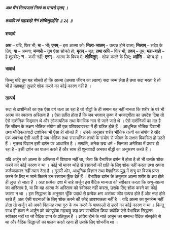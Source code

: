 ##### अथ चैनं नित्यजातं नित्यं वा मन्यसे मृतम् ।
##### तथापि त्वं महाबाहो नैनं शोचितुमर्हसि ॥ २६ ॥

#### शब्दार्थ

**अथ** – यदि, फिर भी; **च** – भी; **एनम्** – इस आत्मा को; **नित्य-जातम्** – उत्पन्न होने वाला; **नित्यम्** – सदैव के लिए; **वा** – अथवा; **मन्यसे** – तुम ऐसा सोचते हो; **मृतम्** – मृत; **तथा अपि** – फिर भी; **तवम्** – तुम; **महा-बाहो** – हे शूरवीर; **न** – कभी नहीं; **एनम्** – आत्मा के विषय में; **शोचितुम्** – शोक  करने के लिए; **अर्हसि** – योग्य हो ।

#### भावार्थ

किन्तु यदि तुम यह सोचते हो कि आत्मा (अथवा जीवन का लक्षण) सदा जन्म लेता है तथा सदा मरता है तो भी हे महाबाहु! तुम्हारे शोक करने का कोई कारण नहीं है ।

#### तात्पर्य

सदा से दार्शनिकों का एक ऐसा वर्ग चला आ रहा है जो बौद्धों के ही समान यह नहीं मानता कि शरीर के परे भी आत्मा का स्वतन्त्र अस्तित्व है । ऐसा प्रतीत होता है कि जब भगवान् कृष्ण ने भगवद्गीता का उपदेश दिया तो ऐसे दार्शनिक विद्यमान थे और लोकायतिक तथा वैभाषिक नाम से जाने जाते थे । ऐसे दार्शनिकों का मत है कि जीवन के लक्षण भौतिक संयोग की एक परिपक्वावस्था में ही घटित होते हैं । आधुनिक भौतिक विज्ञानी तथा भौतिकतावादी दार्शनिक भी ऐसा ही सोचते हैं । उनके अनुसार शरीर भौतिक तत्त्वों का संयोग है और एक अवस्था ऐसी आती है जब भौतिक तथा रासायनिक तत्त्वों के संयोग से जीवन के लक्षण विकसित हो उठते हैं । नृतत्त्व विज्ञान इसी दर्शन पर आधारित है । सम्प्रति, अनेक छद्म धर्म - जिनका अमेरिका में प्रचार हो रहा है - इसी दर्शन का पालन करते हैं और साथ ही शून्यवादी अभक्त बौद्धों का अनुसरण करते हैं ।

यदि अर्जुन को आत्मा के अस्तित्व में विश्वास नहीं था, जैसा कि वैभाषिक दर्शन में होता है तो भी उसके शोक करने का कोई कारण न था । कोई भी मानव थोड़े से रसायनों की क्षति के लिए शोक नहीं करता तथा अपना कर्तव्यपालन नहीं त्याग देता है । दूसरी ओर, आधुनिक विज्ञान तथा वैज्ञानिक युद्ध में शत्रु पर विजय प्राप्त करने के लिए न जाने कितने टन रसायन फूँक देते हैं । वैभाषिक दर्शन के अनुसार आत्मा शरीर के क्षय होते ही लुप्त हो जाता है । अतः प्रत्येक दशा में चाहे अर्जुन इस वैदिक मान्यता को स्वीकार करता कि अणु-आत्मा का अस्तित्व है, या कि वह आत्मा के अस्तित्व को स्वीकार नहीं करता, उसके लिए शोक करने का कोई कारण न था । इस सिद्धान्त के अनुसार चूँकि पदार्थ से प्रत्येक क्षण असंख्य जीव उत्पन्न होते हैं और नष्ट होते रहते हैं, अतः ऐसी घटनाओं के लिए शोक करने की कोई आवश्यकता नहीं है । यदि आत्मा का पुनर्जन्म नहीं होता तो अर्जुन को अपने पितामह तथा गुरु के वध करने के पापफलों से डरने का कोई कारण न था । किन्तु साथ ही कृष्ण ने अर्जुन को व्यंगपूर्वक महाबाहु कह कर सम्बोधित किया क्योंकि उसे वैभाषिक सिद्धान्त स्वीकार नहीं था जो वैदिक ज्ञान के प्रतिकूल है । क्षत्रिय होने के नाते अर्जुन का सम्बन्ध वैदिक संस्कृति से था और वैदिक सिद्धान्तों का पालन करते रहना ही उसके लिए शोभनीय था ।
